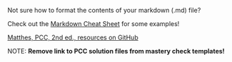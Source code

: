 Not sure how to format the contents of your markdown (.md) file?

Check out the [Markdown Cheat Sheet](https://www.markdownguide.org/cheat-sheet/) for some examples!  

[Matthes, PCC, 2nd ed., resources on GitHub](https://github.com/ehmatthes/pcc_2e/tree/master)

NOTE: **Remove link to PCC solution files from mastery check templates!**
